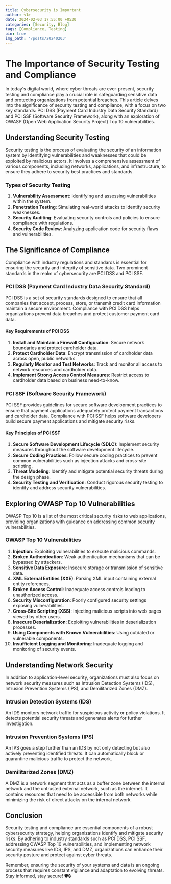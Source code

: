 ```yaml
---
title: Cybersecurity is Important
author: <1>
date: 2024-02-03 17:55:00 +0530
categories: [Security, Blog]
tags: [Compliance, Testing]
pin: true
img_path: '/posts/20240203'
---
```

# The Importance of Security Testing and Compliance

In today's digital world, where cyber threats are ever-present, security testing and compliance play a crucial role in safeguarding sensitive data and protecting organizations from potential breaches. This article delves into the significance of security testing and compliance, with a focus on two key standards: PCI DSS (Payment Card Industry Data Security Standard) and PCI SSF (Software Security Framework), along with an exploration of OWASP (Open Web Application Security Project) Top 10 vulnerabilities.

## Understanding Security Testing

Security testing is the process of evaluating the security of an information system by identifying vulnerabilities and weaknesses that could be exploited by malicious actors. It involves a comprehensive assessment of various components, including networks, applications, and infrastructure, to ensure they adhere to security best practices and standards.

### Types of Security Testing

1. **Vulnerability Assessment**: Identifying and assessing vulnerabilities within the system.
2. **Penetration Testing**: Simulating real-world attacks to identify security weaknesses.
3. **Security Auditing**: Evaluating security controls and policies to ensure compliance with regulations.
4. **Security Code Review**: Analyzing application code for security flaws and vulnerabilities.

## The Significance of Compliance

Compliance with industry regulations and standards is essential for ensuring the security and integrity of sensitive data. Two prominent standards in the realm of cybersecurity are PCI DSS and PCI SSF.

### PCI DSS (Payment Card Industry Data Security Standard)

PCI DSS is a set of security standards designed to ensure that all companies that accept, process, store, or transmit credit card information maintain a secure environment. Compliance with PCI DSS helps organizations prevent data breaches and protect customer payment card data.

#### Key Requirements of PCI DSS

1. **Install and Maintain a Firewall Configuration**: Secure network boundaries and protect cardholder data.
2. **Protect Cardholder Data**: Encrypt transmission of cardholder data across open, public networks.
3. **Regularly Monitor and Test Networks**: Track and monitor all access to network resources and cardholder data.
4. **Implement Strong Access Control Measures**: Restrict access to cardholder data based on business need-to-know.

### PCI SSF (Software Security Framework)

PCI SSF provides guidelines for secure software development practices to ensure that payment applications adequately protect payment transactions and cardholder data. Compliance with PCI SSF helps software developers build secure payment applications and mitigate security risks.

#### Key Principles of PCI SSF

1. **Secure Software Development Lifecycle (SDLC)**: Implement security measures throughout the software development lifecycle.
2. **Secure Coding Practices**: Follow secure coding practices to prevent common vulnerabilities such as injection attacks and cross-site scripting.
3. **Threat Modeling**: Identify and mitigate potential security threats during the design phase.
4. **Security Testing and Verification**: Conduct rigorous security testing to identify and address security vulnerabilities.

## Exploring OWASP Top 10 Vulnerabilities

OWASP Top 10 is a list of the most critical security risks to web applications, providing organizations with guidance on addressing common security vulnerabilities.

### OWASP Top 10 Vulnerabilities

1. **Injection**: Exploiting vulnerabilities to execute malicious commands.
2. **Broken Authentication**: Weak authentication mechanisms that can be bypassed by attackers.
3. **Sensitive Data Exposure**: Insecure storage or transmission of sensitive data.
4. **XML External Entities (XXE)**: Parsing XML input containing external entity references.
5. **Broken Access Control**: Inadequate access controls leading to unauthorized access.
6. **Security Misconfiguration**: Poorly configured security settings exposing vulnerabilities.
7. **Cross-Site Scripting (XSS)**: Injecting malicious scripts into web pages viewed by other users.
8. **Insecure Deserialization**: Exploiting vulnerabilities in deserialization processes.
9. **Using Components with Known Vulnerabilities**: Using outdated or vulnerable components.
10. **Insufficient Logging and Monitoring**: Inadequate logging and monitoring of security events.

## Understanding Network Security

In addition to application-level security, organizations must also focus on network security measures such as Intrusion Detection Systems (IDS), Intrusion Prevention Systems (IPS), and Demilitarized Zones (DMZ).

### Intrusion Detection Systems (IDS)

An IDS monitors network traffic for suspicious activity or policy violations. It detects potential security threats and generates alerts for further investigation.

### Intrusion Prevention Systems (IPS)

An IPS goes a step further than an IDS by not only detecting but also actively preventing identified threats. It can automatically block or quarantine malicious traffic to protect the network.

### Demilitarized Zones (DMZ)

A DMZ is a network segment that acts as a buffer zone between the internal network and the untrusted external network, such as the internet. It contains resources that need to be accessible from both networks while minimizing the risk of direct attacks on the internal network.

## Conclusion

Security testing and compliance are essential components of a robust cybersecurity strategy, helping organizations identify and mitigate security risks. By adhering to industry standards such as PCI DSS, PCI SSF, addressing OWASP Top 10 vulnerabilities, and implementing network security measures like IDS, IPS, and DMZ, organizations can enhance their security posture and protect against cyber threats.

Remember, ensuring the security of your systems and data is an ongoing process that requires constant vigilance and adaptation to evolving threats. Stay informed, stay secure! 🛡️🔒
